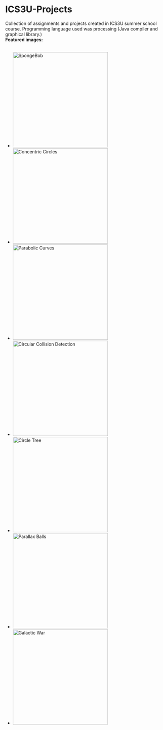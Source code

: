 
# ICS3U-Projects
Collection of assignments and projects created in ICS3U summer school course. Programming language used was processing (Java compiler and graphical library.)
<br>
**Featured images:**
<br><br>



<ul>
    <li><img alt="SpongeBob" align="" width="300" src="https://i.ibb.co/WkgH6KC/Screenshot-302.png"></li>
    <li><img alt="Concentric Circles" align="" width="300" src="https://i.ibb.co/7RVLVqF/Screenshot-310.png"></li>
    <li><img alt="Parabolic Curves" align="" width="300" src="https://i.ibb.co/379xtJd/Screenshot-311.png"></li>
    <li><img alt="Circular Collision Detection" align="" width="300" src="https://i.ibb.co/G7Sm4nJ/Screenshot-314.png"></li>
    <li><img alt="Circle Tree" align="" width="300" src="https://i.ibb.co/mbQLjGy/Screenshot-318.png"></li>
    <li><img alt="Parallax Balls" align="" width="300" src="https://i.ibb.co/HzL407f/Screenshot-325.png"></li>
    <li><img alt="Galactic War" align="" width="300" src="https://i.ibb.co/mCZKjgd/Screenshot-357.png"></li>
</ul>

